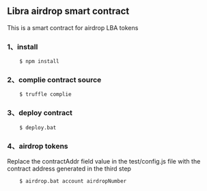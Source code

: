 ## Libra airdrop smart contract

This is a smart contract for airdrop LBA tokens

### 1、install
        $ npm install

### 2、complie contract source
        $ truffle complie
        
### 3、deploy contract
        $ deploy.bat
        
### 4、airdrop tokens
Replace the contractAddr field value in the test/config.js file with the contract address generated in the third step

        $ airdrop.bat account airdropNumber